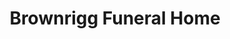 ---
title: "Brownrigg Funeral Home"
url: /clarksville/brownrigg-funeral-home/
shop: Bestattungen
---